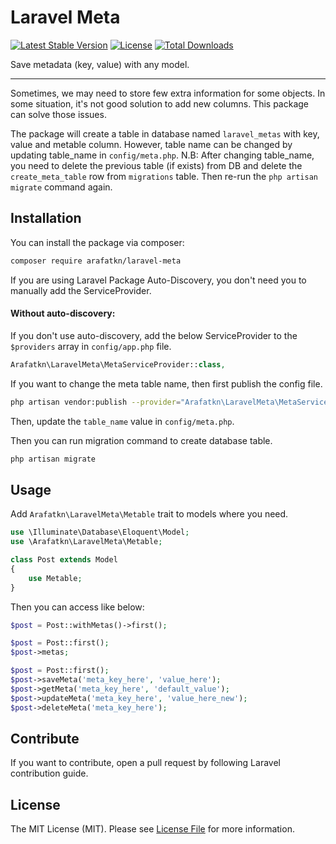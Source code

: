 # Laravel Meta

[![Latest Stable Version](https://poser.pugx.org/arafatkn/laravel-meta/v)](//packagist.org/packages/arafatkn/laravel-meta)
[![License](https://poser.pugx.org/arafatkn/laravel-meta/license)](//packagist.org/packages/arafatkn/laravel-meta)
[![Total Downloads](https://poser.pugx.org/arafatkn/laravel-meta/downloads)](//packagist.org/packages/arafatkn/laravel-meta)

Save metadata (key, value) with any model.

---
Sometimes, we may need to store few extra information for some objects.
In some situation, it's not good solution to add new columns.
This package can solve those issues.

The package will create a table in database named `laravel_metas` with key, value and metable column.
However, table name can be changed by updating table_name in `config/meta.php`.
N.B: After changing table_name, you need to delete the previous table (if exists) from DB and delete the `create_meta_table` row from `migrations` table.
Then re-run the `php artisan migrate` command again.

## Installation

You can install the package via composer:

```bash
composer require arafatkn/laravel-meta
```

If you are using Laravel Package Auto-Discovery, you don't need you to manually add the ServiceProvider.

#### Without auto-discovery:

If you don't use auto-discovery, add the below ServiceProvider to the `$providers` array in `config/app.php` file.

```php
Arafatkn\LaravelMeta\MetaServiceProvider::class,
```

If you want to change the meta table name, then first publish the config file.

```bash
php artisan vendor:publish --provider="Arafatkn\LaravelMeta\MetaServiceProvider"
```

Then, update the `table_name` value in `config/meta.php`.

Then you can run migration command to create database table.

```bash
php artisan migrate
```

## Usage

Add `Arafatkn\LaravelMeta\Metable` trait to models where you need.

```php
use \Illuminate\Database\Eloquent\Model;
use \Arafatkn\LaravelMeta\Metable;

class Post extends Model
{
    use Metable;
}
```

Then you can access like below:

```php
$post = Post::withMetas()->first();
```

```php
$post = Post::first();
$post->metas;
```

```php
$post = Post::first();
$post->saveMeta('meta_key_here', 'value_here');
$post->getMeta('meta_key_here', 'default_value');
$post->updateMeta('meta_key_here', 'value_here_new');
$post->deleteMeta('meta_key_here');
```

## Contribute

If you want to contribute, open a pull request by following Laravel contribution guide.

## License

The MIT License (MIT). Please see [License File](LICENSE) for more information.